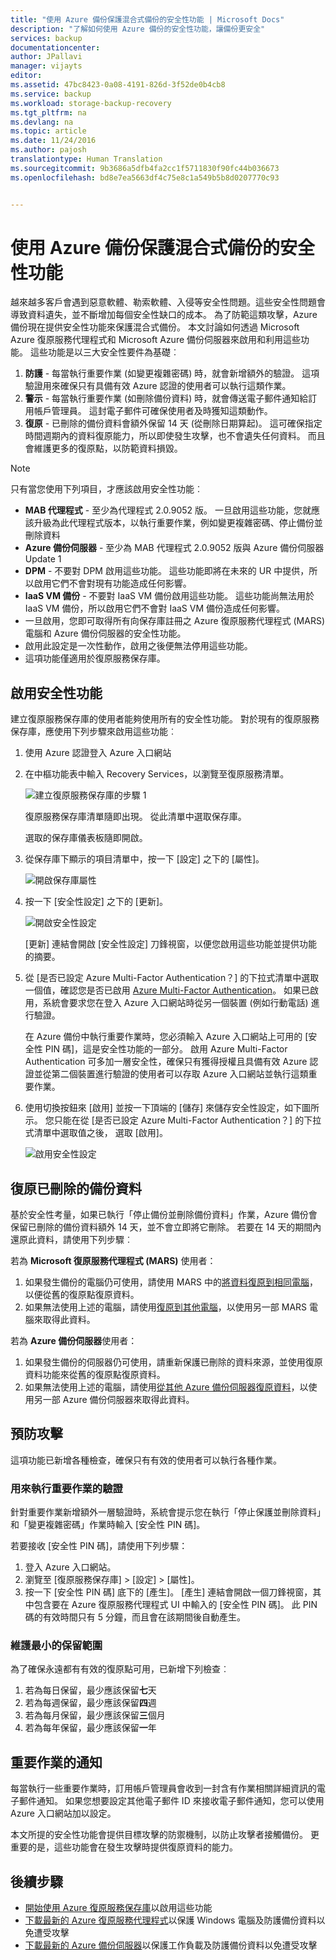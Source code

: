 ```yaml
---
title: "使用 Azure 備份保護混合式備份的安全性功能 | Microsoft Docs"
description: "了解如何使用 Azure 備份的安全性功能，讓備份更安全"
services: backup
documentationcenter: 
author: JPallavi
manager: vijayts
editor: 
ms.assetid: 47bc8423-0a08-4191-826d-3f52de0b4cb8
ms.service: backup
ms.workload: storage-backup-recovery
ms.tgt_pltfrm: na
ms.devlang: na
ms.topic: article
ms.date: 11/24/2016
ms.author: pajosh
translationtype: Human Translation
ms.sourcegitcommit: 9b3686a5dfb4fa2cc1f5711830f90fc44b036673
ms.openlocfilehash: bd8e7ea5663df4c75e8c1a549b5b8d0207770c93


---
```

# <a name="security-features-for-protecting-hybrid-backups-using-azure-backup"></a>使用 Azure 備份保護混合式備份的安全性功能
越來越多客戶會遇到惡意軟體、勒索軟體、入侵等安全性問題。這些安全性問題會導致資料遺失，並不斷增加每個安全性缺口的成本。 為了防範這類攻擊，Azure 備份現在提供安全性功能來保護混合式備份。 本文討論如何透過 Microsoft Azure 復原服務代理程式和 Microsoft Azure 備份伺服器來啟用和利用這些功能。 這些功能是以三大安全性要件為基礎︰

1. **防護** - 每當執行重要作業 (如變更複雜密碼) 時，就會新增額外的驗證。 這項驗證用來確保只有具備有效 Azure 認證的使用者可以執行這類作業。 
2. **警示** - 每當執行重要作業 (如刪除備份資料) 時，就會傳送電子郵件通知給訂用帳戶管理員。 這封電子郵件可確保使用者及時獲知這類動作。
3. **復原** - 已刪除的備份資料會額外保留 14 天 (從刪除日期算起)。 這可確保指定時間週期內的資料復原能力，所以即使發生攻擊，也不會遺失任何資料。 而且會維護更多的復原點，以防範資料損毀。 

> [!NOTE]
> 只有當您使用下列項目，才應該啟用安全性功能︰ <br/>
> * **MAB 代理程式** - 至少為代理程式 2.0.9052 版。 一旦啟用這些功能，您就應該升級為此代理程式版本，以執行重要作業，例如變更複雜密碼、停止備份並刪除資料 <br/>
> * **Azure 備份伺服器** - 至少為 MAB 代理程式 2.0.9052 版與 Azure 備份伺服器 Update 1 <br/>
> * **DPM** - 不要對 DPM 啟用這些功能。 這些功能即將在未來的 UR 中提供，所以啟用它們不會對現有功能造成任何影響。 <br/>
> * **IaaS VM 備份** - 不要對 IaaS VM 備份啟用這些功能。 這些功能尚無法用於 IaaS VM 備份，所以啟用它們不會對 IaaS VM 備份造成任何影響。
> * 一旦啟用，您即可取得所有向保存庫註冊之 Azure 復原服務代理程式 (MARS) 電腦和 Azure 備份伺服器的安全性功能。 <br/>
> * 啟用此設定是一次性動作，啟用之後便無法停用這些功能。 <br/>
> * 這項功能僅適用於復原服務保存庫。
> 
> 

## <a name="enabling-security-features"></a>啟用安全性功能
建立復原服務保存庫的使用者能夠使用所有的安全性功能。 對於現有的復原服務保存庫，應使用下列步驟來啟用這些功能︰

1. 使用 Azure 認證登入 Azure 入口網站
2. 在中樞功能表中輸入 Recovery Services，以瀏覽至復原服務清單。 
   
    ![建立復原服務保存庫的步驟 1](./media/backup-azure-security-feature/browse-to-rs-vaults.png) <br/>
   
    復原服務保存庫清單隨即出現。 從此清單中選取保存庫。 
   
    選取的保存庫儀表板隨即開啟。
3. 從保存庫下顯示的項目清單中，按一下 [設定] 之下的 [屬性]。
   
    ![開啟保存庫屬性](./media/backup-azure-security-feature/vault-list-properties.png)
4. 按一下 [安全性設定] 之下的 [更新]。
   
    ![開啟安全性設定](./media/backup-azure-security-feature/security-settings-update.png)
   
    [更新] 連結會開啟 [安全性設定] 刀鋒視窗，以便您啟用這些功能並提供功能的摘要。
5. 從 [是否已設定 Azure Multi-Factor Authentication？] 的下拉式清單中選取一個值，確認您是否已啟用 [Azure Multi-Factor Authentication](../multi-factor-authentication/multi-factor-authentication.md)。 如果已啟用，系統會要求您在登入 Azure 入口網站時從另一個裝置 (例如行動電話) 進行驗證。 
   
   在 Azure 備份中執行重要作業時，您必須輸入 Azure 入口網站上可用的 [安全性 PIN 碼]，這是安全性功能的一部分。 啟用 Azure Multi-Factor Authentication 可多加一層安全性，確保只有獲得授權且具備有效 Azure 認證並從第二個裝置進行驗證的使用者可以存取 Azure 入口網站並執行這類重要作業。
6. 使用切換按鈕來 [啟用] 並按一下頂端的 [儲存] 來儲存安全性設定，如下圖所示。 您只能在從 [是否已設定 Azure Multi-Factor Authentication？] 的下拉式清單中選取值之後， 選取 [啟用]。
   
    ![啟用安全性設定](./media/backup-azure-security-feature/enable-security-settings.png)

## <a name="recovering-deleted-backup-data"></a>復原已刪除的備份資料
基於安全性考量，如果已執行「停止備份並刪除備份資料」作業，Azure 備份會保留已刪除的備份資料額外 14 天，並不會立即將它刪除。 若要在 14 天的期間內還原此資料，請使用下列步驟︰

若為 **Microsoft 復原服務代理程式 (MARS)** 使用者：

1. 如果發生備份的電腦仍可使用，請使用 MARS 中的[將資料復原到相同電腦](backup-azure-restore-windows-server.md#recover-data-to-the-same-machine)，以便從舊的復原點復原資料。
2. 如果無法使用上述的電腦，請使用[復原到其他電腦](backup-azure-restore-windows-server.md#recover-to-an-alternate-machine)，以使用另一部 MARS 電腦來取得此資料。

若為 **Azure 備份伺服器**使用者：

1. 如果發生備份的伺服器仍可使用，請重新保護已刪除的資料來源，並使用復原資料功能來從舊的復原點復原資料。
2. 如果無法使用上述的電腦，請使用[從其他 Azure 備份伺服器復原資料](backup-azure-alternate-dpm-server.md#recover-data-from-another-azure-backup-server)，以使用另一部 Azure 備份伺服器來取得此資料。

## <a name="preventing-attacks"></a>預防攻擊
這項功能已新增各種檢查，確保只有有效的使用者可以執行各種作業。

### <a name="authentication-to-perform-critical-operations"></a>用來執行重要作業的驗證
針對重要作業新增額外一層驗證時，系統會提示您在執行「停止保護並刪除資料」和「變更複雜密碼」作業時輸入 [安全性 PIN 碼]。 

若要接收 [安全性 PIN 碼]，請使用下列步驟：

1. 登入 Azure 入口網站。
2. 瀏覽至 [復原服務保存庫] > [設定] > [屬性]。
3. 按一下 [安全性 PIN 碼] 底下的 [產生]。 [產生] 連結會開啟一個刀鋒視窗，其中包含要在 Azure 復原服務代理程式 UI 中輸入的 [安全性 PIN 碼]。 
    此 PIN 碼的有效時間只有 5 分鐘，而且會在該期間後自動產生。

### <a name="maintaining-minimum-retention-range"></a>維護最小的保留範圍
為了確保永遠都有有效的復原點可用，已新增下列檢查︰

1. 若為每日保留，最少應該保留**七**天
2. 若為每週保留，最少應該保留**四**週
3. 若為每月保留，最少應該保留**三**個月
4. 若為每年保留，最少應該保留**一**年

## <a name="notifications-for-critical-operations"></a>重要作業的通知
每當執行一些重要作業時，訂用帳戶管理員會收到一封含有作業相關詳細資訊的電子郵件通知。 如果您想要設定其他電子郵件 ID 來接收電子郵件通知，您可以使用 Azure 入口網站加以設定。

本文所提的安全性功能會提供目標攻擊的防禦機制，以防止攻擊者接觸備份。 更重要的是，這些功能會在發生攻擊時提供復原資料的能力。

## <a name="next-steps"></a>後續步驟
* [開始使用 Azure 復原服務保存庫](backup-azure-vms-first-look-arm.md)以啟用這些功能
* [下載最新的 Azure 復原服務代理程式](http://aka.ms/azurebackup_agent)以保護 Windows 電腦及防護備份資料以免遭受攻擊
* [下載最新的 Azure 備份伺服器](https://aka.ms/latest_azurebackupserver)以保護工作負載及防護備份資料以免遭受攻擊



<!--HONumber=Nov16_HO4-->


